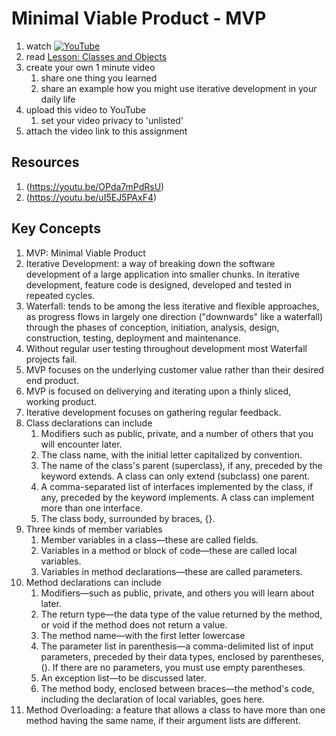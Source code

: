 # Minimal Viable Product - MVP

1. watch [![YouTube](https://i.ytimg.com/vi/0P7nCmln7PM/default.jpg)](https://www.youtube.com/watch?v=0P7nCmln7PM)
1. read [Lesson: Classes and Objects](https://docs.oracle.com/javase/tutorial/java/javaOO/index.html)
2. create your own 1 minute video
	1. share one thing you learned
	1. share an example how you might use iterative development in your daily life
3. upload this video to YouTube
	1. set your video privacy to 'unlisted'
4. attach the video link to this assignment

## Resources
1. (https://youtu.be/OPda7mPdRsU)
1. (https://youtu.be/uI5EJ5PAxF4)

## Key Concepts
1. MVP: Minimal Viable Product
1. Iterative Development: a way of breaking down the software development of a large application into smaller chunks. In iterative development, feature code is designed, developed and tested in repeated cycles.
1. Waterfall: tends to be among the less iterative and flexible approaches, as progress flows in largely one direction ("downwards" like a waterfall) through the phases of conception, initiation, analysis, design, construction, testing, deployment and maintenance.
1. Without regular user testing throughout development most Waterfall projects fail.
1. MVP focuses on the underlying customer value rather than their desired end product.
1. MVP is focused on deliverying and iterating upon a thinly sliced, working product.
1. Iterative development focuses on gathering regular feedback.
1. Class declarations can include
	1. Modifiers such as public, private, and a number of others that you will encounter later.
	1. The class name, with the initial letter capitalized by convention.
	1. The name of the class's parent (superclass), if any, preceded by the keyword extends. A class can only extend (subclass) one parent.
	1. A comma-separated list of interfaces implemented by the class, if any, preceded by the keyword implements. A class can implement more than one interface.
	1. The class body, surrounded by braces, {}.
1. Three kinds of member variables
	1. Member variables in a class—these are called fields.
	1. Variables in a method or block of code—these are called local variables.
	1. Variables in method declarations—these are called parameters.
1. Method declarations can include
	1. Modifiers—such as public, private, and others you will learn about later.
	1. The return type—the data type of the value returned by the method, or void if the method does not return a value.
	1. The method name—with the first letter lowercase
	1. The parameter list in parenthesis—a comma-delimited list of input parameters, preceded by their data types, enclosed by parentheses, (). If there are no parameters, you must use empty parentheses.
	1. An exception list—to be discussed later.
	1. The method body, enclosed between braces—the method's code, including the declaration of local variables, goes here.
1. Method Overloading: a feature that allows a class to have more than one method having the same name, if their argument lists are different.
